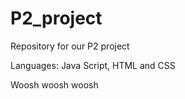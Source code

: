 # P2_project
Repository for our P2 project

Languages: 
Java Script, HTML and CSS

Woosh woosh woosh